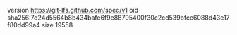 version https://git-lfs.github.com/spec/v1
oid sha256:7d24d5564b8b434bafe6f9e88795400f30c2cd539bfce6088d43e17f80dd99a4
size 19558
